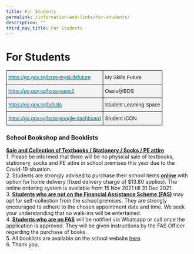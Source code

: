 ```yaml
---
title: For Students
permalink: /information-and-links/for-students/
description: ""
third_nav_title: For Students
---
```

For Students
============

<style type="text/css">
.tg  {border-collapse:collapse;border-spacing:0;}
.tg td{border-color:black;border-style:solid;border-width:1px;font-family:Arial, sans-serif;font-size:14px;
  overflow:hidden;padding:10px 5px;word-break:normal;}
.tg th{border-color:black;border-style:solid;border-width:1px;font-family:Arial, sans-serif;font-size:14px;
  font-weight:normal;overflow:hidden;padding:10px 5px;word-break:normal;}
.tg .tg-lt9p{background-color:#F3F3F3;text-align:left;vertical-align:top}
.tg .tg-8juq{background-color:#F3F3F3;color:#076C8E;text-align:left;text-decoration:underline;vertical-align:top}
.tg .tg-r8e0{background-color:#F3F3F3;color:#076C8E;text-align:left;vertical-align:top}
</style>
<table class="tg">
<thead>
  <tr>
    <th class="tg-r8e0"><a href="https://go.gov.sg/bsss-myskillsfuture"><span style="text-decoration:none;color:#076C8E">https://go.gov.sg/bsss-myskillsfuture</span></a></th>
    <th class="tg-lt9p"><span style="background-color:#F3F3F3">My Skills Future</span></th>
  </tr>
</thead>
<tbody>
  <tr>
    <td class="tg-8juq"><a href="https://go.gov.sg/bsss-oasis2"><span style="text-decoration:underline;color:#076C8E">https://go.gov.sg/bsss-oasis2</span></a><br></td>
    <td class="tg-lt9p"><span style="background-color:#F3F3F3">Oasis@BDS</span></td>
  </tr>
  <tr>
    <td class="tg-r8e0"><a href="https://go.gov.sg/bdssls"><span style="text-decoration:none;color:#076C8E">https://go.gov.sg/bdssls</span></a></td>
    <td class="tg-lt9p"><span style="background-color:#F3F3F3">Student Learning Space</span></td>
  </tr>
  <tr>
    <td class="tg-lt9p"><a href="https://go.gov.sg/bsss-google-dashboard" target="_blank" rel="noopener noreferrer"><span style="text-decoration:none;color:#076C8E">https://go.gov.sg/bsss-google-dashboard</span></a></td>
    <td class="tg-lt9p"><span style="background-color:#F3F3F3">Student iCON</span></td>
  </tr>
</tbody>
</table>


### School Bookshop and Booklists

<u><b>Sale and Collection of Textbooks / Stationery / Socks / PE attire</b></u> <br>
1\.  Please be informed that there will be no physical sale of textbooks, stationery, socks and PE attire in school premises this year due to the Covid-19 situation. <br>
2.  Students are strongly advised to purchase their school items [<b>online</b>](http://pacificbookstores.com/) with option for home delivery (fixed delivery charge of $13.80 applies). The online ordering system is available from 15 Nov 2021 till 31 Dec 2021. <br>
3.  <u><b>Students who are not on the Financial Assistance Scheme (FAS)</b></u> may opt for self-collection from the school premises. They are strongly encouraged to adhere to the chosen appointment date and time. We seek your understanding that no walk-ins will be entertained. <br>
4.  <u><b>Students who are on FAS</b></u> will be notified via Whatsapp or call once the application is approved. They will be given instructions by the FAS Officer regarding the purchase of books. <br>
5.  All booklists are available on the school website [here](/information-and-links/For-Students/Booklist-for-2023/). <br>
6.  Thank you.